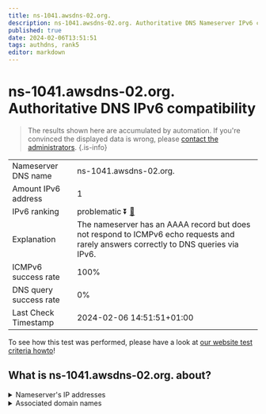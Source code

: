 ```yaml
---
title: ns-1041.awsdns-02.org.
description: ns-1041.awsdns-02.org. Authoritative DNS Nameserver IPv6 compatibility
published: true
date: 2024-02-06T13:51:51
tags: authdns, rank5
editor: markdown
---
```


# ns-1041.awsdns-02.org. Authoritative DNS IPv6 compatibility

> The results shown here are accumulated by automation. If you're convinced the displayed data is wrong, please [contact the administrators](/howto/chat). 
{.is-info}




|   |   |
| - | - |
| Nameserver DNS name | ns-1041.awsdns-02.org.
| Amount IPv6 address | 1
| IPv6 ranking | problematic :arrow_double_down: [🔗](/howto/ranking) |
| Explanation | The nameserver has an AAAA record but does not respond to ICMPv6 echo requests and rarely answers correctly to DNS queries via IPv6. |
| ICMPv6 success rate | 100%|
| DNS query success rate | 0% |
| Last Check Timestamp | 2024-02-06 14:51:51+01:00 |

To see how this test was performed, please have a look at [our website test criteria howto](/howto/testcriteria/authdns)!


## What is ns-1041.awsdns-02.org. about?




<details>
<summary>Nameserver's IP addresses</summary>

2600:9000:5304:1100::1

</details>



<details>
<summary>Associated domain names</summary>

www.takeda.com

</details>

